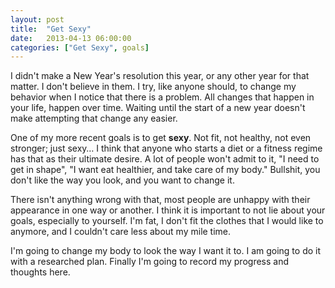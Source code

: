 ```yaml
---
layout: post
title:  "Get Sexy"
date:   2013-04-13 06:00:00
categories: ["Get Sexy", goals]
---
```

I didn't make a New Year's resolution this year, or any other year for that matter.  I don't believe in them.  I try,
like anyone should, to change my behavior when I notice that there is a problem.  All changes that happen in your life,
happen over time.  Waiting until the start of a new year doesn't make attempting that change any easier.

One of my more recent goals is to get **sexy**.  Not fit, not healthy, not even stronger; just sexy… I think that anyone
who starts a diet or a fitness regime has that as their ultimate desire.  A lot of people won't admit to it, "I need to
get in shape", "I want eat healthier, and take care of my body."  Bullshit, you don't like the way you look, and you
want to change it.

There isn't anything wrong with that, most people are unhappy with their appearance in one way or another.  I think it
is important to not lie about your goals, especially to yourself.  I'm fat, I don't fit the clothes that I would like to
anymore, and I couldn't care less about my mile time.

I'm going to change my body to look the way I want it to.  I am going to do it with a researched plan.  Finally I'm
going to record my progress and thoughts here.